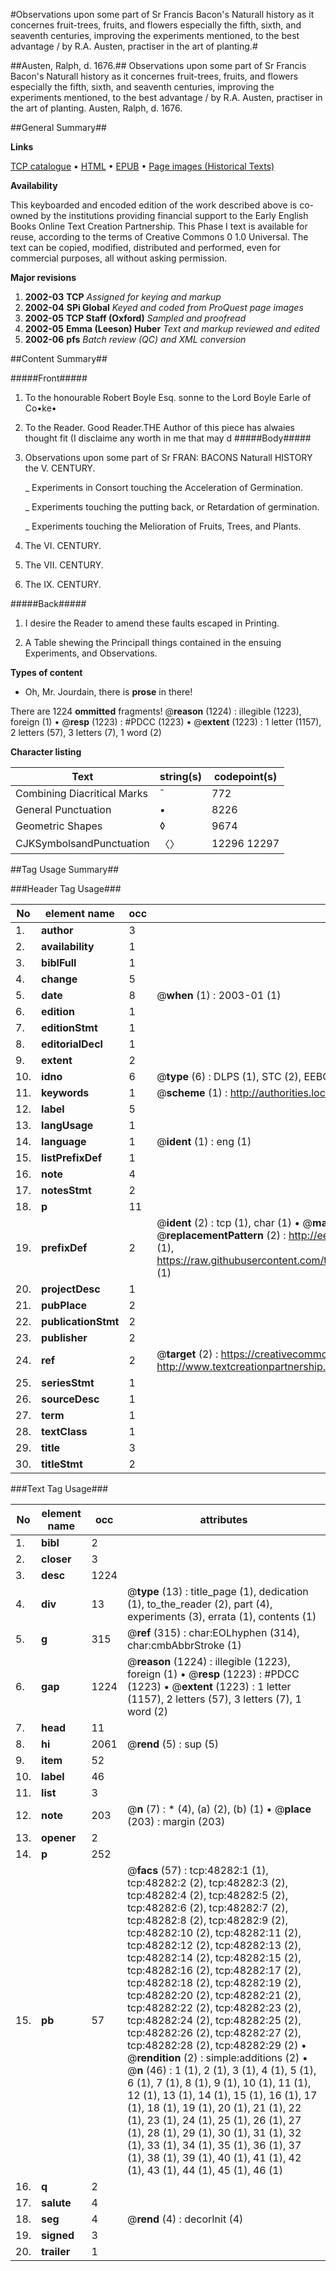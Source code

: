 #Observations upon some part of Sr Francis Bacon's Naturall history as it concernes fruit-trees, fruits, and flowers especially the fifth, sixth, and seaventh centuries, improving the experiments mentioned, to the best advantage / by R.A. Austen, practiser in the art of planting.#

##Austen, Ralph, d. 1676.##
Observations upon some part of Sr Francis Bacon's Naturall history as it concernes fruit-trees, fruits, and flowers especially the fifth, sixth, and seaventh centuries, improving the experiments mentioned, to the best advantage / by R.A. Austen, practiser in the art of planting.
Austen, Ralph, d. 1676.

##General Summary##

**Links**

[TCP catalogue](http://www.ota.ox.ac.uk/tcp/)  • 
[HTML](http://tei.it.ox.ac.uk/tcp/Texts-HTML/free/A26/A26232.html)  • 
[EPUB](http://tei.it.ox.ac.uk/tcp/Texts-EPUB/free/A26/A26232.epub) • 
[Page images (Historical Texts)](https://data.historicaltexts.jisc.ac.uk/view?pubId=eebo-11710418e&pageId=eebo-11710418e-48282-1)

**Availability**

This keyboarded and encoded edition of the
	       work described above is co-owned by the institutions
	       providing financial support to the Early English Books
	       Online Text Creation Partnership. This Phase I text is
	       available for reuse, according to the terms of Creative
	       Commons 0 1.0 Universal. The text can be copied,
	       modified, distributed and performed, even for
	       commercial purposes, all without asking permission.

**Major revisions**

1. __2002-03__ __TCP__ *Assigned for keying and markup*
1. __2002-04__ __SPi Global__ *Keyed and coded from ProQuest page images*
1. __2002-05__ __TCP Staff (Oxford)__ *Sampled and proofread*
1. __2002-05__ __Emma (Leeson) Huber__ *Text and markup reviewed and edited*
1. __2002-06__ __pfs__ *Batch review (QC) and XML conversion*

##Content Summary##

#####Front#####

1. To the honourable Robert Boyle Esq. sonne to the Lord Boyle Earle of Co•ke•

1. To the Reader.
Good Reader.THE Author of this piece has alwaies thought fit (I disclaime any worth in me that may d
#####Body#####

1. Observations upon some part of Sr FRAN: BACONS Naturall HISTORY the V. CENTURY.

    _ Experiments in Consort touching the Acceleration of Germination.

    _ Experiments touching the putting back, or Retardation of germination.

    _ Experiments touching the Melioration of Fruits, Trees, and Plants.

1. The VI. CENTURY.

1. The VII. CENTURY.

1. The IX. CENTURY.

#####Back#####

1. I desire the Reader to amend these faults escaped in Printing.

1. A Table shewing the Principall things contained in the ensuing Experiments, and Observations.

**Types of content**

  * Oh, Mr. Jourdain, there is **prose** in there!

There are 1224 **ommitted** fragments! 
 @__reason__ (1224) : illegible (1223), foreign (1)  •  @__resp__ (1223) : #PDCC (1223)  •  @__extent__ (1223) : 1 letter (1157), 2 letters (57), 3 letters (7), 1 word (2)

**Character listing**


|Text|string(s)|codepoint(s)|
|---|---|---|
|Combining             Diacritical Marks|̄|772|
|General Punctuation|•|8226|
|Geometric Shapes|◊|9674|
|CJKSymbolsandPunctuation|〈〉|12296 12297|

##Tag Usage Summary##

###Header Tag Usage###

|No|element name|occ|attributes|
|---|---|---|---|
|1.|__author__|3||
|2.|__availability__|1||
|3.|__biblFull__|1||
|4.|__change__|5||
|5.|__date__|8| @__when__ (1) : 2003-01 (1)|
|6.|__edition__|1||
|7.|__editionStmt__|1||
|8.|__editorialDecl__|1||
|9.|__extent__|2||
|10.|__idno__|6| @__type__ (6) : DLPS (1), STC (2), EEBO-CITATION (1), OCLC (1), VID (1)|
|11.|__keywords__|1| @__scheme__ (1) : http://authorities.loc.gov/ (1)|
|12.|__label__|5||
|13.|__langUsage__|1||
|14.|__language__|1| @__ident__ (1) : eng (1)|
|15.|__listPrefixDef__|1||
|16.|__note__|4||
|17.|__notesStmt__|2||
|18.|__p__|11||
|19.|__prefixDef__|2| @__ident__ (2) : tcp (1), char (1)  •  @__matchPattern__ (2) : ([0-9\-]+):([0-9IVX]+) (1), (.+) (1)  •  @__replacementPattern__ (2) : http://eebo.chadwyck.com/downloadtiff?vid=$1&page=$2 (1), https://raw.githubusercontent.com/textcreationpartnership/Texts/master/tcpchars.xml#$1 (1)|
|20.|__projectDesc__|1||
|21.|__pubPlace__|2||
|22.|__publicationStmt__|2||
|23.|__publisher__|2||
|24.|__ref__|2| @__target__ (2) : https://creativecommons.org/publicdomain/zero/1.0/ (1), http://www.textcreationpartnership.org/docs/. (1)|
|25.|__seriesStmt__|1||
|26.|__sourceDesc__|1||
|27.|__term__|1||
|28.|__textClass__|1||
|29.|__title__|3||
|30.|__titleStmt__|2||


###Text Tag Usage###

|No|element name|occ|attributes|
|---|---|---|---|
|1.|__bibl__|2||
|2.|__closer__|3||
|3.|__desc__|1224||
|4.|__div__|13| @__type__ (13) : title_page (1), dedication (1), to_the_reader (2), part (4), experiments (3), errata (1), contents (1)|
|5.|__g__|315| @__ref__ (315) : char:EOLhyphen (314), char:cmbAbbrStroke (1)|
|6.|__gap__|1224| @__reason__ (1224) : illegible (1223), foreign (1)  •  @__resp__ (1223) : #PDCC (1223)  •  @__extent__ (1223) : 1 letter (1157), 2 letters (57), 3 letters (7), 1 word (2)|
|7.|__head__|11||
|8.|__hi__|2061| @__rend__ (5) : sup (5)|
|9.|__item__|52||
|10.|__label__|46||
|11.|__list__|3||
|12.|__note__|203| @__n__ (7) : * (4), (a) (2), (b) (1)  •  @__place__ (203) : margin (203)|
|13.|__opener__|2||
|14.|__p__|252||
|15.|__pb__|57| @__facs__ (57) : tcp:48282:1 (1), tcp:48282:2 (2), tcp:48282:3 (2), tcp:48282:4 (2), tcp:48282:5 (2), tcp:48282:6 (2), tcp:48282:7 (2), tcp:48282:8 (2), tcp:48282:9 (2), tcp:48282:10 (2), tcp:48282:11 (2), tcp:48282:12 (2), tcp:48282:13 (2), tcp:48282:14 (2), tcp:48282:15 (2), tcp:48282:16 (2), tcp:48282:17 (2), tcp:48282:18 (2), tcp:48282:19 (2), tcp:48282:20 (2), tcp:48282:21 (2), tcp:48282:22 (2), tcp:48282:23 (2), tcp:48282:24 (2), tcp:48282:25 (2), tcp:48282:26 (2), tcp:48282:27 (2), tcp:48282:28 (2), tcp:48282:29 (2)  •  @__rendition__ (2) : simple:additions (2)  •  @__n__ (46) : 1 (1), 2 (1), 3 (1), 4 (1), 5 (1), 6 (1), 7 (1), 8 (1), 9 (1), 10 (1), 11 (1), 12 (1), 13 (1), 14 (1), 15 (1), 16 (1), 17 (1), 18 (1), 19 (1), 20 (1), 21 (1), 22 (1), 23 (1), 24 (1), 25 (1), 26 (1), 27 (1), 28 (1), 29 (1), 30 (1), 31 (1), 32 (1), 33 (1), 34 (1), 35 (1), 36 (1), 37 (1), 38 (1), 39 (1), 40 (1), 41 (1), 42 (1), 43 (1), 44 (1), 45 (1), 46 (1)|
|16.|__q__|2||
|17.|__salute__|4||
|18.|__seg__|4| @__rend__ (4) : decorInit (4)|
|19.|__signed__|3||
|20.|__trailer__|1||
